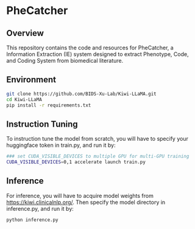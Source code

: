 # PheCatcher
## Overview
This repository contains the code and resources for PheCatcher, a Information Extraction (IE) system designed to extract Phenotype, Code, and Coding System from biomedical literature.


## Environment
```bash
git clone https://github.com/BIDS-Xu-Lab/Kiwi-LLaMA.git
cd Kiwi-LLaMA
pip install -r requirements.txt
```

## Instruction Tuning
To instruction tune the model from scratch, you will have to specify your huggingface token in train.py, and run it by:
```bash
### set CUDA_VISIBLE_DEVICES to multiple GPU for multi-GPU training
CUDA_VISIBLE_DEVICES=0,1 accelerate launch train.py
```

## Inference
For inference, you will have to acquire model weights from https://kiwi.clinicalnlp.org/. Then specify the model directory in inference.py, and run it by:
```bash
python inference.py
```
